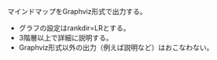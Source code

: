 マインドマップをGraphviz形式で出力する。
- グラフの設定はrankdir=LRとする。
- 3階層以上で詳細に説明する。
- Graphviz形式以外の出力（例えば説明など）はおこなわない。